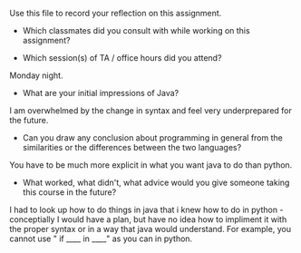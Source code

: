 Use this file to record your reflection on this assignment.

- Which classmates did you consult with while working on this assignment?

- Which session(s) of TA / office hours did you attend?

Monday night. 

- What are your initial impressions of Java? 

I am overwhelmed by the change in syntax and feel very underprepared for the future. 

- Can you draw any conclusion about programming in general from the similarities or the differences between the two languages? 

You have to be much more explicit in what you want java to do than python. 

- What worked, what didn't, what advice would you give someone taking this course in the future?

I had to look up how to do things in java that i knew how to do in python - conceptially I would have a plan, but have no idea how to impliment it with the proper syntax or in a way that java would understand. For example, you cannot use " if ____ in ____" as you can in python. 